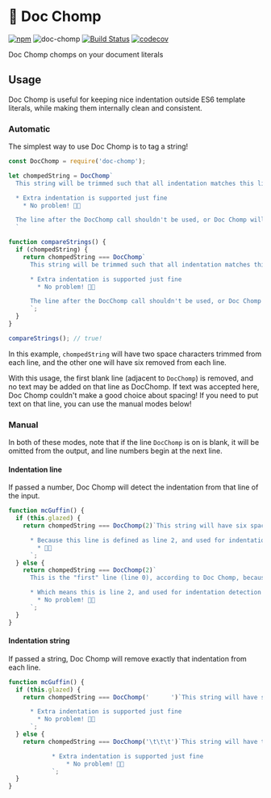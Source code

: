 # 🍴 Doc Chomp

[![npm](https://img.shields.io/npm/v/doc-chomp.svg?maxAge=2592000)](https://www.npmjs.com/package/doc-chomp) ![doc-chomp](https://img.shields.io/npm/l/doc-chomp.svg?maxAge=2592000) [![Build Status](https://travis-ci.org/ticky/doc-chomp.svg?branch=develop)](https://travis-ci.org/ticky/doc-chomp) [![codecov](https://codecov.io/gh/ticky/doc-chomp/branch/develop/graph/badge.svg)](https://codecov.io/gh/ticky/doc-chomp)

Doc Chomp chomps on your document literals

## Usage

Doc Chomp is useful for keeping nice indentation outside ES6 template literals, while making them internally clean and consistent.

### Automatic

The simplest way to use Doc Chomp is to tag a string!

```javascript
const DocChomp = require('doc-chomp');

let chompedString = DocChomp`
  This string will be trimmed such that all indentation matches this line

  * Extra indentation is supported just fine
    * No problem! 👌🏼

  The line after the DocChomp call shouldn't be used, or Doc Chomp will complain!
  `

function compareStrings() {
  if (chompedString) {
    return chompedString === DocChomp`
      This string will be trimmed such that all indentation matches this line

      * Extra indentation is supported just fine
        * No problem! 👌🏼

      The line after the DocChomp call shouldn't be used, or Doc Chomp will complain!
      `;
  }
}

compareStrings(); // true!
```

In this example, `chompedString` will have two space characters trimmed from each line, and the other one will have six removed from each line.

With this usage, the first blank line (adjacent to `DocChomp`) is removed, and no text may be added on that line as DocChomp. If text was accepted here, Doc Chomp couldn't make a good choice about spacing! If you need to put text on that line, you can use the manual modes below!

### Manual

In both of these modes, note that if the line `DocChomp` is on is blank, it will be omitted from the output, and line numbers begin at the next line.

#### Indentation line

If passed a number, Doc Chomp will detect the indentation from that line of the input.

```javascript
function mcGuffin() {
  if (this.glazed) {
    return chompedString === DocChomp(2)`This string will have six space characters removed from the start of each line

      * Because this line is defined as line 2, and used for indentation detection
        * 👌🏼
      `;
  } else {
    return chompedString === DocChomp(2)`
      This is the "first" line (line 0), according to Doc Chomp, because the above line is blank.

      * Which means this is line 2, and used for indentation detection
        * No problem! 👌🏼
      `;
  }
}
```

#### Indentation string

If passed a string, Doc Chomp will remove exactly that indentation from each line.

```javascript
function mcGuffin() {
  if (this.glazed) {
    return chompedString === DocChomp('      ')`This string will have six space characters removed from the start of each line

      * Extra indentation is supported just fine
        * No problem! 👌🏼
      `;
  } else {
    return chompedString === DocChomp('\t\t\t')`This string will have three tab characters removed from the start of each line

			* Extra indentation is supported just fine
				* No problem! 👌🏼
			`;
  }
}
```
